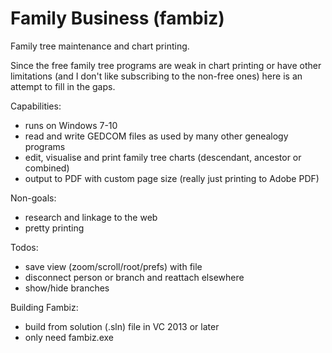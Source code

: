 # Family Business (fambiz)
Family tree maintenance and chart printing.

Since the free family tree programs are weak in chart printing or have other limitations (and I don't like subscribing to the non-free ones) here is an attempt to fill in the gaps.

Capabilities:
- runs on Windows 7-10
- read and write GEDCOM files as used by many other genealogy programs
- edit, visualise and print family tree charts (descendant, ancestor or combined)
- output to PDF with custom page size (really just printing to Adobe PDF)

Non-goals:
- research and linkage to the web
- pretty printing

Todos:
- save view (zoom/scroll/root/prefs) with file
- disconnect person or branch and reattach elsewhere
- show/hide branches

Building Fambiz:
- build from solution (.sln) file in VC 2013 or later
- only need fambiz.exe
